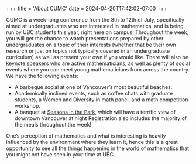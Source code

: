 +++
title = 'About CUMC'
date = 2024-04-20T17:42:02-07:00
+++

CUMC is a week-long conference from the 8th to 12th of July, specifically aimed at undergraduates who are interested in mathematics, and is being run by UBC students this year, right here on campus! Throughout the week, you will get the chance to watch presentations prepared by other undergraduates on a topic of their interests (whether that be their own research or just on topics not typically covered in an undergraduate curriculum) as well as present your own if you would like. There will also be keynote speakers who are active mathematicians, as well as plenty of social events where you can meet young mathematicians from across the country. We have the following events:

- A barbeque social at one of Vancouver’s most beautiful beaches.
- Academically inclined events, such as coffee chats with graduate students, a Women and Diversity in math panel, and a math competition workshop.
- A banquet at [Seasons in the Park](https://www.vancouverdine.com/seasons/), which will have a terrific view of downtown Vancouver at night                                                                                                                                                                                                                                                                           Registration also includes the majority of the meals throughout the week!

One’s perception of mathematics and what is interesting is heavily influenced by the environment where they learn it, hence this is a great opportunity to see all the things happening in the world of mathematics that you might not have seen in your time at UBC.
